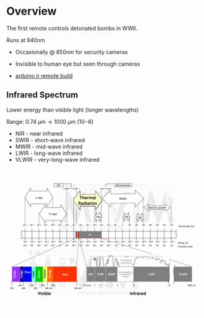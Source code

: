 # Overview

The first remote controls detonated bombs in WWII.

Runs at 940nm

- Occasionally @ 850nm for security cameras
- Invisible to human eye but seen through cameras

- [arduino ir remote build](https://electronoobs.com/eng_arduino_tut34)

## Infrared Spectrum

Lower energy than visible light (longer wavelengths)

Range: 0.74 μm -> 1000 μm (10−6)

- NIR - near infrared
- SWIR - short-wave infrared
- MWIR - mid-wave infrared
- LWIR - long-wave infrared
- VLWIR - very-long-wave infrared


![ir-spectrum](images/ir-spectrum.png)
